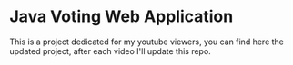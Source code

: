 # Java Voting Web Application
This is a project dedicated for my youtube viewers, you can find here the updated project, after each video I'll update this repo.
